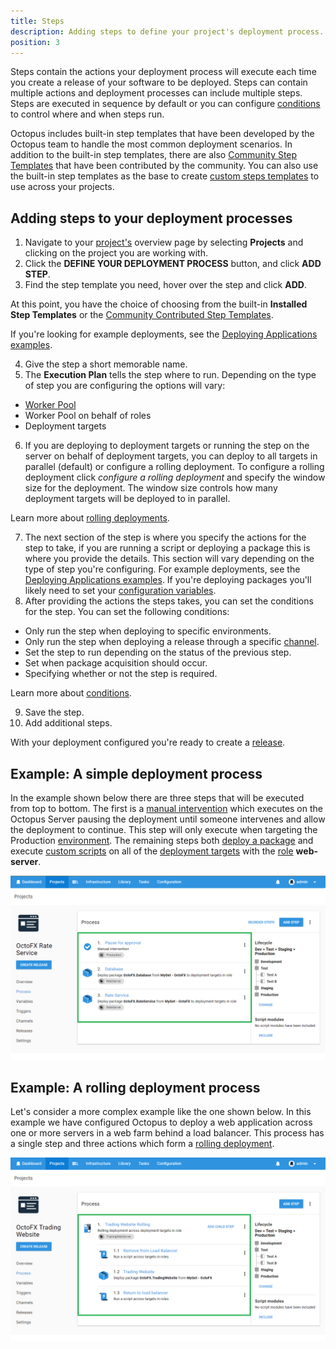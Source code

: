 ```yaml
---
title: Steps
description: Adding steps to define your project's deployment process.
position: 3
---
```

Steps contain the actions your deployment process will execute each time you create a release of your software to be deployed. Steps can contain multiple actions and deployment processes can include multiple steps. Steps are executed in sequence by default or you can configure [conditions](/docs/deployment-process/conditions/index.md) to control where and when steps run.

Octopus includes built-in step templates that have been developed by the Octopus team to handle the most common deployment scenarios. In addition to the built-in step templates, there are also [Community Step Templates](/docs/deployment-process/steps/community-step-templates.md) that have been contributed by the community. You can also use the built-in step templates as the base to create [custom steps templates](/docs/deployment-process/steps/custom-step-templates.md) to use across your projects.

## Adding steps to your deployment processes

1. Navigate to your [project's](/docs/projects/index.md) overview page by selecting **Projects** and clicking on the project you are working with.
2. Click the **DEFINE YOUR DEPLOYMENT PROCESS** button, and click **ADD STEP**.
3. Find the step template you need, hover over the step and click **ADD**.

At this point, you have the choice of choosing from the built-in **Installed Step Templates** or the [Community Contributed Step Templates](/docs/deployment-process/steps/community-step-templates.md).

If you're looking for example deployments, see the [Deploying Applications examples](/docs/deployment-examples/index.md).

4. Give the step a short memorable name.
5. The **Execution Plan** tells the step where to run. Depending on the type of step you are configuring the options will vary:

  - [Worker Pool](/docs/infrastructure/workers/worker-pools.md)
  - Worker Pool on behalf of roles
  - Deployment targets

6. If you are deploying to deployment targets or running the step on the server on behalf of deployment targets, you can deploy to all targets in parallel (default) or configure a rolling deployment. To configure a rolling deployment click *configure a rolling deployment* and specify the window size for the deployment. The window size controls how many deployment targets will be deployed to in parallel.

Learn more about [rolling deployments](/docs/deployment-patterns/rolling-deployments.md).

7. The next section of the step is where you specify the actions for the step to take, if you are running a script or deploying a package this is where you provide the details. This section will vary depending on the type of step you're configuring. For example deployments, see the [Deploying Applications examples](/docs/deployment-examples/index.md). If you're deploying packages you'll likely need to set your [configuration variables](/docs/deployment-process/configuration-features/xml-configuration-variables-feature.md).
8. After providing the actions the steps takes, you can set the conditions for the step. You can set the following conditions:

- Only run the step when deploying to specific environments.
- Only run the step when deploying a release through a specific [channel](/docs/deployment-process/channels/index.md).
- Set the step to run depending on the status of the previous step.
- Set when package acquisition should occur.
- Specifying whether or not the step is required.

Learn more about [conditions](/docs/deployment-process/conditions/index.md).

9. Save the step.
10. Add additional steps.

With your deployment configured you're ready to create a [release](/docs/managing-releases/index.md).

## Example: A simple deployment process

In the example shown below there are three steps that will be executed from top to bottom. The first is a [manual intervention](/docs/deployment-process/steps/manual-intervention-and-approvals.md) which executes on the Octopus Server pausing the deployment until someone intervenes and allow the deployment to continue. This step will only execute when targeting the Production [environment](/docs/infrastructure/environments/index.md). The remaining steps both [deploy a package](/docs/deployment-examples/package-deployments/index.md) and execute [custom scripts](/docs/deployment-examples/custom-scripts/index.md) on all of the [deployment targets](/docs/infrastructure/index.md) with the [role](/docs/infrastructure/deployment-targets/index.md#target-roles) **web-server**.

![A simple deployment process](images/simple-process.png "width=500")

## Example: A rolling deployment process

Let's consider a more complex example like the one shown below. In this example we have configured Octopus to deploy a web application across one or more servers in a web farm behind a load balancer. This process has a single step and three actions which form a [rolling deployment](/docs/deployment-patterns/rolling-deployments.md).

![A Rolling Deployment](images/rolling-process.png "width=500")
